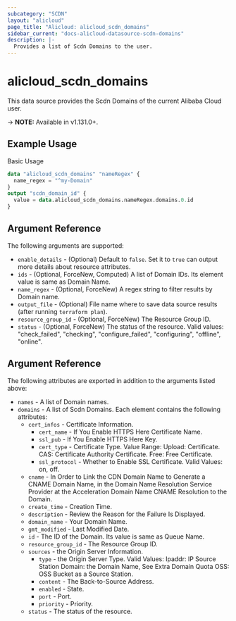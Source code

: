 ```yaml
---
subcategory: "SCDN"
layout: "alicloud"
page_title: "Alicloud: alicloud_scdn_domains"
sidebar_current: "docs-alicloud-datasource-scdn-domains"
description: |-
  Provides a list of Scdn Domains to the user.
---
```


# alicloud\_scdn\_domains

This data source provides the Scdn Domains of the current Alibaba Cloud user.

-> **NOTE:** Available in v1.131.0+.

## Example Usage

Basic Usage

```terraform
data "alicloud_scdn_domains" "nameRegex" {
  name_regex = "^my-Domain"
}
output "scdn_domain_id" {
  value = data.alicloud_scdn_domains.nameRegex.domains.0.id
}

```

## Argument Reference

The following arguments are supported:

* `enable_details` - (Optional) Default to `false`. Set it to `true` can output more details about resource attributes.
* `ids` - (Optional, ForceNew, Computed)  A list of Domain IDs. Its element value is same as Domain Name.
* `name_regex` - (Optional, ForceNew) A regex string to filter results by Domain name.
* `output_file` - (Optional) File name where to save data source results (after running `terraform plan`).
* `resource_group_id` - (Optional, ForceNew) The Resource Group ID.
* `status` - (Optional, ForceNew) The status of the resource. Valid values: "check_failed", "checking", "configure_failed", "configuring", "offline", "online".

## Argument Reference

The following attributes are exported in addition to the arguments listed above:

* `names` - A list of Domain names.
* `domains` - A list of Scdn Domains. Each element contains the following attributes:
	* `cert_infos` - Certificate Information.
		* `cert_name` - If You Enable HTTPS Here Certificate Name.
		* `ssl_pub` - If You Enable HTTPS Here Key.
		* `cert_type` - Certificate Type. Value Range: Upload: Certificate. CAS: Certificate Authority Certificate. Free: Free Certificate.
		* `ssl_protocol` - Whether to Enable SSL Certificate. Valid Values: on, off.
	* `cname` - In Order to Link the CDN Domain Name to Generate a CNAME Domain Name, in the Domain Name Resolution Service Provider at the Acceleration Domain Name CNAME Resolution to the Domain.
	* `create_time` - Creation Time.
	* `description` - Review the Reason for the Failure Is Displayed.
	* `domain_name` - Your Domain Name.
	* `gmt_modified` - Last Modified Date.
	* `id` - The ID of the Domain. Its value is same as Queue Name.
	* `resource_group_id` - The Resource Group ID.
	* `sources` - the Origin Server Information.
		* `type` - the Origin Server Type. Valid Values: Ipaddr: IP Source Station Domain: the Domain Name, See Extra Domain Quota OSS: OSS Bucket as a Source Station.
		* `content` - The Back-to-Source Address.
		* `enabled` - State.
		* `port` - Port.
		* `priority` - Priority.
	* `status` - The status of the resource.
